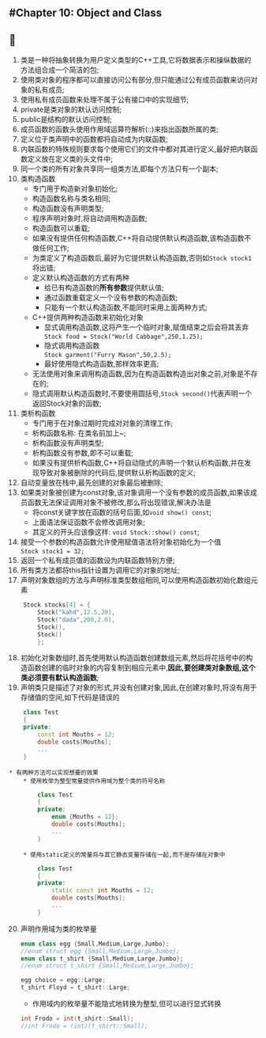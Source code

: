 #Chapter 10: Object and Class
---
:hear_no_evil:
---
1. 类是一种将抽象转换为用户定义类型的C++工具,它将数据表示和操纵数据的方法组合成一个简洁的包;
2. 使用类对象的程序都可以直接访问公有部分,但只能通过公有成员函数来访问对象的私有成员;
3. 使用私有成员函数来处理不属于公有接口中的实现细节;
4. private是类对象的默认访问控制;
5. public是结构的默认访问控制;
6. 成员函数的函数头使用作用域运算符解析(::)来指出函数所属的类;
7. 定义位于类声明中的函数都将自动成为内联函数;
8. 内联函数的特殊规则要求每个使用它们的文件中都对其进行定义,最好把内联函数定义放在定义类的头文件中;
9. 同一个类的所有对象共享同一组类方法,即每个方法只有一个副本;
10. 类构造函数
    * 专门用于构造新对象初始化;
    * 构造函数名称与类名相同;
    * 构造函数没有声明类型;
    * 程序声明对象时,将自动调用构造函数;
    * 构造函数可以重载;
    * 如果没有提供任何构造函数,C++将自动提供默认构造函数,该构造函数不做任何工作;
    * 为类定义了构造函数后,最好为它提供默认构造函数,否则如`Stock stock1`将出错;
    * 定义默认构造函数的方式有两种
        * 给已有构造函数的**所有参数**提供默认值;
        * 通过函数重载定义一个没有参数的构造函数;
        * 只能有一个默认构造函数,不能同时采用上面两种方式;
    * C++提供两种构造函数来初始化对象
        * 显式调用构造函数,这将产生一个临时对象,赋值结束之后会将其丢弃  
        `Stock food = Stock("World Cabbage",250,1.25);`
        * 隐式调用构造函数  
        `Stock garment("Furry Mason",50,2.5);`
        * 最好使用隐式构造函数,那样效率更高;
    * 无法使用对象来调用构造函数,因为在构造函数构造出对象之前,对象是不存在的;
    * 隐式调用默认构造函数时,不要使用圆括号,`Stock second()`代表声明一个返回Stock对象的函数;
11. 类析构函数
    * 专门用于在对象过期时完成对对象的清理工作;
    * 析构函数名称: 在类名前加上~;
    * 析构函数没有声明类型;
    * 析构函数没有参数,即不可以重载;
    * 如果没有提供析构函数,C++将自动隐式的声明一个默认析构函数,并在发现导致对象被删除的代码后,提供默认析构函数的定义;
12. 自动变量放在栈中,最先创建的对象最后被删除;                      
13. 如果类对象被创建为const对象,该对象调用一个没有参数的成员函数,如果该成员函数无法保证调用对象不被修改,那么将出现错误,解决办法是
    * 将const关键字放在函数的括号后面,如`void show() const`;
    * 上面语法保证函数不会修改调用对象;
    * 其定义的开头应该像这样: `void Stock::show() const`;
14. 接受一个参数的构造函数允许使用赋值语法将对象初始化为一个值  
    `Stock stock1 = 32;`
15. 返回一个私有成员值的函数设为内联函数特别方便;
16. 所有类方法都将this指针设置为调用它的对象的地址;
17. 声明对象数组的方法与声明标准类型数组相同,可以使用构造函数初始化数组元素
```C++
    Stock stocks[4] = {
        Stock("kahd",12.5,20),
        Stock("dada",200,2.0),
        Stock(),
        Stock()
        };
```   
18. 初始化对象数组时,首先使用默认构造函数创建数组元素,然后将花括号中的构造函数创建的临时对象的内容复制到相应元素中,**因此,要创建类对象数组,这个类必须要有默认构造函数**; 
19. 声明类只是描述了对象的形式,并没有创建对象,因此,在创建对象时,将没有用于存储值的空间,如下代码是错误的
```C++
    class Test
    {
    private: 
        const int Mouths = 12;
        double costs[Mouths];
        ...
    }            
```
    * 有两种方法可以实现想要的效果
        * 使用枚举为整型常量提供作用域为整个类的符号名称
```C++
        class Test
        {
        private: 
            enum {Mouths = 12};
            double costs[Mouths];
            ...
        }  
```
        * 使用static定义的常量将与其它静态变量存储在一起,而不是存储在对象中
```C++
        class Test
        {
        private: 
            static const int Mouths = 12;
            double costs[Mouths];
            ...
        }  
```
20. 声明作用域为类的枚举量
    ```C++
    enum class egg {Small,Medium,Large,Jumbo};
    //enum struct egg {Small,Medium,Large,Jumbo};
    enum class t_shirt {Small,Medium,Large,Jumbo};
    //enum struct t_shirt {Small,Medium,Large,Jumbo};
    
    egg choice = egg::Large;
    t_shirt Floyd = t_shirt::Large;
    ```     
    * 作用域内的枚举量不能隐式地转换为整型,但可以进行显式转换
    ```C++
    int Frodo = int(t_shirt::Small);
    //int Frodo = (int)(t_shirt::Small);
    ```   

